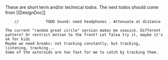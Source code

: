 These are short term and/or technical todos.
The next todos should come from [[DesignDoc]]

        //            TODO Sound: need headphones . Attenuate at distance
	
	The current "random great circle" version makes me seasick. Different pattern? Or restrict motion to the front? Let Talea try it, maybe it's ok for kids
	Maybe we need breaks: not tracking constantly, but tracking, listening, tracking...
	Some of the asteroids are too fast for me to catch by tracking them.
